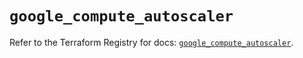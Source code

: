 # `google_compute_autoscaler`

Refer to the Terraform Registry for docs: [`google_compute_autoscaler`](https://registry.terraform.io/providers/hashicorp/google/5.22.0/docs/resources/compute_autoscaler).
